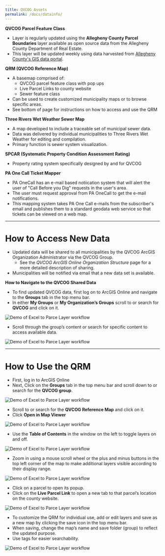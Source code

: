 ```yaml
---
title: QVCOG Assets
permalink: /docs/datainfo/
---
```

**QVCOG Parcel Feature Class**
*   Layer is regularly updated using the **Allegheny County Parcel Boundaries** layer available as open source data from the Allegheny County Department of Real Estate.
*   This layer will be updated weekly using data harvested from [Allegheny County's GIS data portal](http://openac.alcogis.opendata.arcgis.com/).

**QRM (QVCOG Reference Map)**
*   A basemap comprised of:
    -   QVCOG parcel feature class with pop ups
    -   Live Parcel Links to county website
    -   Sewer feature class
*   Can be used to create customized municipality maps or to browse specific areas.
*   See bottom of page for instructions on how to access and use the QRM

**Three Rivers Wet Weather Sewer Map**
*   A map developed to include a traceable set of municipal sewer data.
*   Data was delivered by individual municipalities to Three Rivers Wet Weather for editing and compilation.
*   Primary function is sewer system visualization.  

**SPCAR (Systematic Property Condition Assessment Rating)**
*   Property rating system specifically designed by and for QVCOG

**PA One Call Ticket Mapper**
*   PA OneCall has an e-mail based notiication system that will alert the user of "Call Before you Dig" requests in the user's area.
*   The user must request approval from PA OneCall to get the e-mail notifications.
*   This mapping system takes PA One Call e-mails from the subscriber's email and publishes them to a standard geodata web service so that tickets can be viewed on a web map.

***

# How to Access New Data

*   Updated data will be shared to all municipalities by the QVCOG ArcGIS Organization Administrator via the QVCOG Group.
    -   See the _QVCOG ArcGIS Online Organization Structure_ page for a more detailed description of sharing.
*   Municipalities will be notified via email that a new data set is available.

**How to Navigate to the QVCOG Shared Data**

*	To find updated QVCOG data, first log on to ArcGIS Online and navigate to the **Groups** tab in the top menu bar.
*	In either **My Groups** or **My Organization’s Groups** scroll to or search for **QVCOG** and click on it.

![Demo of Excel to Parce Layer workflow]({{site.img_folder}}FindQVCOGGroup2.gif)

*	Scroll through the group’s content or search for specific content to access available data.

![Demo of Excel to Parce Layer workflow]({{site.img_folder}}QVCOGGroupData.gif)

***

#   How to Use the QRM

*   First, log in to ArcGIS Online
*	Next, Click on the **Groups** tab in the top menu bar and scroll down to or search for the **QVCOG group**.

![Demo of Excel to Parce Layer workflow]({{site.img_folder}}FindQVCOGGroup.gif)

*	Scroll to or search for the **QVCOG Reference Map** and click on it.
*	Click **Open in Map Viewer**

![Demo of Excel to Parce Layer workflow]({{site.img_folder}}SelectQRM.gif)

*	Use the **Table of Contents** in the window on the left to toggle layers on and off.

![Demo of Excel to Parce Layer workflow]({{site.img_folder}}LayerToggle.gif)

*	Zoom in using a mouse scroll wheel or the plus and minus buttons in the top left corner of the map to make additional layers visible according to their display range.

![Demo of Excel to Parce Layer workflow]({{site.img_folder}}ZoomforParcels.gif)

*	Click on a parcel to open its popup.
*	Click on the **Live Parcel Link** to open a new tab to that parcel’s location on the county website.

![Demo of Excel to Parce Layer workflow]({{site.img_folder}}ParcelPopUp.gif)

*	To customize the QRM for individual use, add or edit layers and save as a new map by clicking the save icon in the top menu bar. 
*	When saving, change the map’s name and save folder (group) to reflect the updated purpose.
*	Use tags for easier searchability.

![Demo of Excel to Parce Layer workflow]({{site.img_folder}}QRMCustomization.gif)